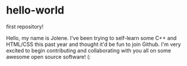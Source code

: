 # hello-world
first repository!

Hello, my name is Jolene. I've been trying to self-learn some C++ and HTML/CSS this past year and thought it'd be fun to join Github. I'm very excited to begin contributing and collaborating with you all on some awesome open source software! (:

